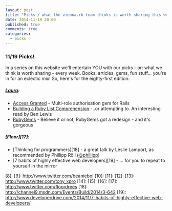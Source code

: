 ```yaml
---
layout: post
title: "Picks / what the vienna.rb team thinks is worth sharing this week"
date: 2014-11-19 20:00
published: true
comments: true
categories:
  - picks
---
```


### 11/19 Picks!

In a series on this website we'll entertain YOU with our picks - or: what we think is worth sharing - every week.
Books, articles, gems, fun stuff... you're in for an eclectic mix! So, here's for the eighty-first edition:

##### [Laura][1]:
  - [Access Granted][2] - Multi-role authorisation gem for Rails
  - [Building a Ruby List Comprehension][3] -..or attempting to. An interesting read by Ben Lewis
  - [RubyGems][4] - Believe it or not, RubyGems got a redesign - and it's gorgeous

##### [Floor][17]:
  - [Thinking for programmers][18] - a great talk by Leslie Lamport, as recommended by Phillipp Röll ([@phillipp](http://www.twitter.com/phillipp))
  - [7 habits of highly effective web developers][19] - ... for you to repeat to yourself in the mirror


[1]: http://www.twitter.com/alicetragedy
[2]: https://github.com/pokonski/access-granted
[3]: https://blog.engineyard.com/2014/ruby-list-comprehension
[4]: http://rubygems.org
[5]: http://www.twitter.com/alexandertacho
[6]:
[7]:
[8]:
[9]: http://www.twitter.com/beanieboi
[10]:
[11]:
[12]:
[13]: http://www.twitter.com/tony_xpro
[14]:
[15]:
[16]:
[17]: http://www.twitter.com/floordrees
[18]: http://channel9.msdn.com/Events/Build/2014/3-642
[19]: http://www.developerdrive.com/2014/11/7-habits-of-highly-effective-web-developers/
